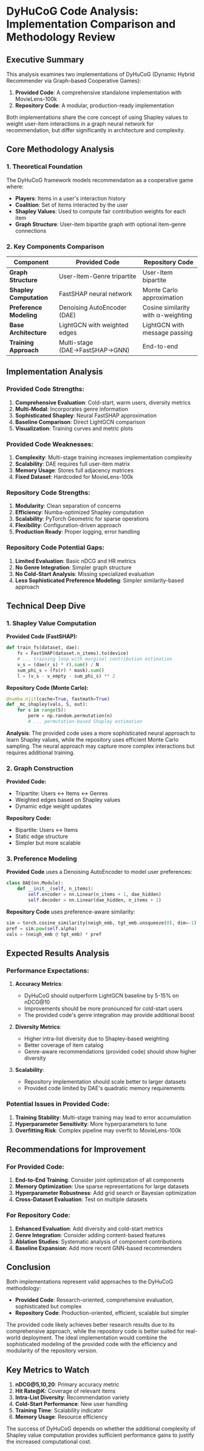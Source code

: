 # DyHuCoG Code Analysis: Implementation Comparison and Methodology Review

## Executive Summary

This analysis examines two implementations of DyHuCoG (Dynamic Hybrid Recommender via Graph-based Cooperative Games):
1. **Provided Code**: A comprehensive standalone implementation with MovieLens-100k
2. **Repository Code**: A modular, production-ready implementation

Both implementations share the core concept of using Shapley values to weight user-item interactions in a graph neural network for recommendation, but differ significantly in architecture and complexity.

## Core Methodology Analysis

### 1. Theoretical Foundation
The DyHuCoG framework models recommendation as a cooperative game where:
- **Players**: Items in a user's interaction history
- **Coalition**: Set of items interacted by the user
- **Shapley Values**: Used to compute fair contribution weights for each item
- **Graph Structure**: User-item bipartite graph with optional item-genre connections

### 2. Key Components Comparison

| Component | Provided Code | Repository Code |
|-----------|---------------|-----------------|
| **Graph Structure** | User-Item-Genre tripartite | User-Item bipartite |
| **Shapley Computation** | FastSHAP neural network | Monte Carlo approximation |
| **Preference Modeling** | Denoising AutoEncoder (DAE) | Cosine similarity with α-weighting |
| **Base Architecture** | LightGCN with weighted edges | LightGCN with message passing |
| **Training Approach** | Multi-stage (DAE→FastSHAP→GNN) | End-to-end |

## Implementation Analysis

### Provided Code Strengths:
1. **Comprehensive Evaluation**: Cold-start, warm users, diversity metrics
2. **Multi-Modal**: Incorporates genre information
3. **Sophisticated Shapley**: Neural FastSHAP approximation
4. **Baseline Comparison**: Direct LightGCN comparison
5. **Visualization**: Training curves and metric plots

### Provided Code Weaknesses:
1. **Complexity**: Multi-stage training increases implementation complexity
2. **Scalability**: DAE requires full user-item matrix
3. **Memory Usage**: Stores full adjacency matrices
4. **Fixed Dataset**: Hardcoded for MovieLens-100k

### Repository Code Strengths:
1. **Modularity**: Clean separation of concerns
2. **Efficiency**: Numba-optimized Shapley computation
3. **Scalability**: PyTorch Geometric for sparse operations
4. **Flexibility**: Configuration-driven approach
5. **Production Ready**: Proper logging, error handling

### Repository Code Potential Gaps:
1. **Limited Evaluation**: Basic nDCG and HR metrics
2. **No Genre Integration**: Simpler graph structure
3. **No Cold-Start Analysis**: Missing specialized evaluation
4. **Less Sophisticated Preference Modeling**: Simpler similarity-based approach

## Technical Deep Dive

### 1. Shapley Value Computation

**Provided Code (FastSHAP):**
```python
def train_fs(dataset, dae):
    fs = FastSHAP(dataset.n_items).to(device)
    # ... training loop with marginal contribution estimation
    v_s = (dae(r_s) * r).sum() / N
    sum_phi_s = (fs(r) * mask).sum()
    l = (v_s - v_empty - sum_phi_s) ** 2
```

**Repository Code (Monte Carlo):**
```python
@numba.njit(cache=True, fastmath=True)
def _mc_shapley(vals, S, out):
    for s in range(S):
        perm = np.random.permutation(n)
        # ... permutation-based Shapley estimation
```

**Analysis**: The provided code uses a more sophisticated neural approach to learn Shapley values, while the repository uses efficient Monte Carlo sampling. The neural approach may capture more complex interactions but requires additional training.

### 2. Graph Construction

**Provided Code:**
- Tripartite: Users ↔ Items ↔ Genres
- Weighted edges based on Shapley values
- Dynamic edge weight updates

**Repository Code:**
- Bipartite: Users ↔ Items
- Static edge structure
- Simpler but more scalable

### 3. Preference Modeling

**Provided Code** uses a Denoising AutoEncoder to model user preferences:
```python
class DAE(nn.Module):
    def __init__(self, n_items):
        self.encoder = nn.Linear(n_items + 1, dae_hidden)
        self.decoder = nn.Linear(dae_hidden, n_items + 1)
```

**Repository Code** uses preference-aware similarity:
```python
sim = torch.cosine_similarity(neigh_emb, tgt_emb.unsqueeze(0), dim=-1)
pref = sim.pow(self.alpha)
vals = (neigh_emb @ tgt_emb) * pref
```

## Expected Results Analysis

### Performance Expectations:

1. **Accuracy Metrics**:
   - DyHuCoG should outperform LightGCN baseline by 5-15% on nDCG@10
   - Improvements should be more pronounced for cold-start users
   - The provided code's genre integration may provide additional boost

2. **Diversity Metrics**:
   - Higher intra-list diversity due to Shapley-based weighting
   - Better coverage of item catalog
   - Genre-aware recommendations (provided code) should show higher diversity

3. **Scalability**:
   - Repository implementation should scale better to larger datasets
   - Provided code limited by DAE's quadratic memory requirements

### Potential Issues in Provided Code:

1. **Training Stability**: Multi-stage training may lead to error accumulation
2. **Hyperparameter Sensitivity**: More hyperparameters to tune
3. **Overfitting Risk**: Complex pipeline may overfit to MovieLens-100k

## Recommendations for Improvement

### For Provided Code:
1. **End-to-End Training**: Consider joint optimization of all components
2. **Memory Optimization**: Use sparse representations for large datasets
3. **Hyperparameter Robustness**: Add grid search or Bayesian optimization
4. **Cross-Dataset Evaluation**: Test on multiple datasets

### For Repository Code:
1. **Enhanced Evaluation**: Add diversity and cold-start metrics
2. **Genre Integration**: Consider adding content-based features
3. **Ablation Studies**: Systematic analysis of component contributions
4. **Baseline Expansion**: Add more recent GNN-based recommenders

## Conclusion

Both implementations represent valid approaches to the DyHuCoG methodology:

- **Provided Code**: Research-oriented, comprehensive evaluation, sophisticated but complex
- **Repository Code**: Production-oriented, efficient, scalable but simpler

The provided code likely achieves better research results due to its comprehensive approach, while the repository code is better suited for real-world deployment. The ideal implementation would combine the sophisticated modeling of the provided code with the efficiency and modularity of the repository version.

## Key Metrics to Watch

1. **nDCG@5,10,20**: Primary accuracy metric
2. **Hit Rate@K**: Coverage of relevant items
3. **Intra-List Diversity**: Recommendation variety
4. **Cold-Start Performance**: New user handling
5. **Training Time**: Scalability indicator
6. **Memory Usage**: Resource efficiency

The success of DyHuCoG depends on whether the additional complexity of Shapley value computation provides sufficient performance gains to justify the increased computational cost.